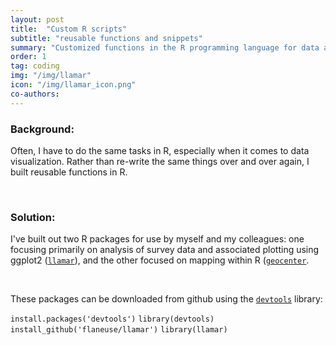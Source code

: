 ```yaml
---
layout: post
title:  "Custom R scripts"
subtitle: "reusable functions and snippets"
summary: "Customized functions in the R programming language for data analysis and visualization"
order: 1
tag: coding
img: "/img/llamar"
icon: "/img/llamar_icon.png"
co-authors:
---
```


### Background:
Often, I have to do the same tasks in R, especially when it comes to data visualization. Rather than re-write the same things over and over again, I built reusable functions in R.

<br>

### Solution:
I've built out two R packages for use by myself and my colleagues: one focusing primarily on analysis of survey data and associated plotting using ggplot2 ([`llamar`](http://lauradhughes.com/llamar/)), and the other focused on mapping within R ([`geocenter`]().

<br>

These packages can be downloaded from github using the [`devtools`](https://www.rstudio.com/products/rpackages/devtools/) library:

`install.packages('devtools')`
`library(devtools)`
`install_github('flaneuse/llamar')`
`library(llamar)`

<br>
